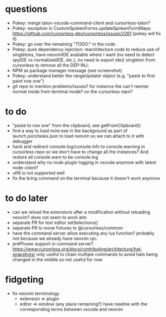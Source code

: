 # questions

- Pokey: merge talon-vscode-command-client and cursorless-talon?
- Pokey: exception in CustomSpokenForms.updateSpokenFormMaps: https://github.com/cursorless-dev/cursorless/issues/2261 (pokey will fix it)
- Pokey: go over the remaining "TODO:" in the code
- Pokey: pure dependency injection: rearchitecture code to reduce use of singletons, have neovimIDE available where I want (no need to detect spyIDE vs normalizedIDE, etc.), no need to export ide() singleton from cursorless to remove all the DEP-INJ:
- NPM as package manager message (see screenshot)
- Pokey: understand better the rangeUpdater object (e.g. "paste to first paint row one")
- git repo to mention problems/issues? for instance the can't reenter normal mode from terminal mode? on the cursorless repo?

# to do

- "paste to row one" from the clipboard, see getFromClipboard()
- find a way to load nvim.exe in the background as part of launch.json/tasks.json to load neovim so we can attach to it with debugger
- hack and redirect console.log/console.info to console.warning in cursorless repo so we don't have to change all the instances? And restore all console.warn to be console.log
- understand why no node plugin logging in vscode anymore with latest node-client?
- utf8 is not supported well
- fix the bring command on the terminal because it doesn't work anymore

# to do later

- can we reload the extensions after a modification without reloading neovim? does not seem to work atm
- separate PR for text editor setSelections()
- separate PR to move fixtures to @cursorless/common
- have the command server allow executing any lua function? probably not because we already have neovim rpc.
- prePhrase support in command server? https://www.cursorless.org/docs/contributing/architecture/hat-snapshots/ only useful to chain multiple commands to avoid hats being changed in the middle so not useful for now

# fidgeting

- fix neovim terminology
  - extension => plugin
  - editor => window (any place remaining?)
    have readme with the corresponding terms between vscode and neovim
